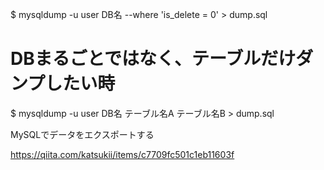  $ mysqldump -u user DB名 --where 'is_delete = 0' > dump.sql
 
 # DBまるごとではなく、テーブルだけダンプしたい時

$ mysqldump -u user DB名 テーブル名A テーブル名B > dump.sql

MySQLでデータをエクスポートする

https://qiita.com/katsukii/items/c7709fc501c1eb11603f

